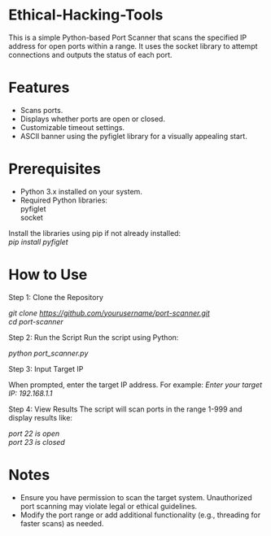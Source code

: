 # Ethical-Hacking-Tools

This is a simple Python-based Port Scanner that scans the specified IP address for open ports within a range. It uses the socket library to attempt connections and outputs the status of each port.

# Features
- Scans ports.    
- Displays whether ports are open or closed.  
- Customizable timeout settings.  
- ASCII banner using the pyfiglet library for a visually appealing start.

# Prerequisites
- Python 3.x installed on your system.  
- Required Python libraries:  
    pyfiglet  
    socket
  
Install the libraries using pip if not already installed:  
   *pip install pyfiglet*  

# How to Use
 Step 1: Clone the Repository  

   *git clone https://github.com/yourusername/port-scanner.git*  
   *cd port-scanner*  
   
Step 2: Run the Script
Run the script using Python:  

   *python port_scanner.py*    
   
Step 3: Input Target IP

When prompted, enter the target IP address. For example:
*Enter your target IP: 192.168.1.1*  

Step 4: View Results
The script will scan ports in the range 1-999 and display results like:

   *port 22 is open*  
   *port 23 is closed*  

# Notes

- Ensure you have permission to scan the target system. Unauthorized port scanning may violate legal or ethical guidelines.  
- Modify the port range or add additional functionality (e.g., threading for faster scans) as needed.





